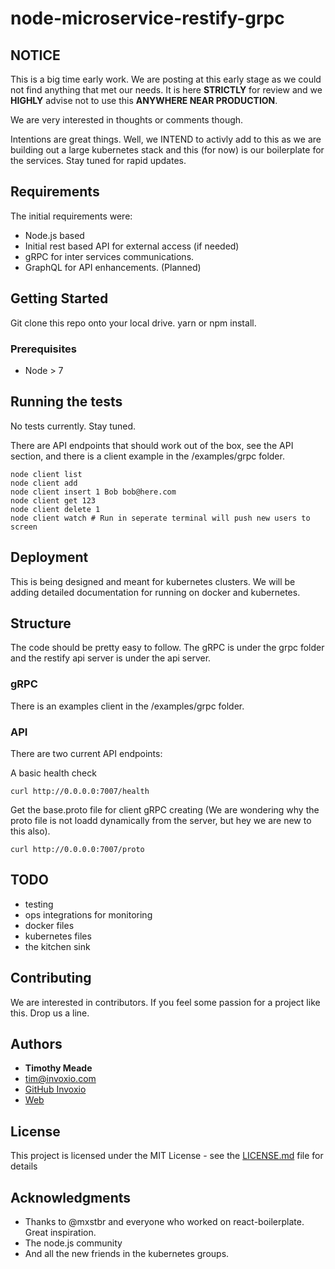 # node-microservice-restify-grpc

## NOTICE
This is a big time early work.  We are posting at this early stage as we could not find anything that met our needs.  It is here <b>STRICTLY</b> for review and we <b>HIGHLY</b> advise not to use this <b>ANYWHERE NEAR PRODUCTION</b>.

We are very interested in thoughts or comments though.

Intentions are great things.  Well, we INTEND to activly add to this as we are building out a large kubernetes stack and this (for now) is our boilerplate for the services.  Stay tuned for rapid updates.

## Requirements

The initial requirements were:

*  Node.js based
*  Initial rest based API for external access (if needed)
*  gRPC for inter services communications.
*  GraphQL for API enhancements.   (Planned)

## Getting Started

Git clone this repo onto your local drive.
yarn or npm install.

### Prerequisites

* Node > 7

## Running the tests

No tests currently.  Stay tuned.  

There are API endpoints that should work out of the box, see the API section, and there is a client example in the /examples/grpc folder.

```
node client list
node client add
node client insert 1 Bob bob@here.com
node client get 123
node client delete 1
node client watch # Run in seperate terminal will push new users to screen
```

## Deployment

This is being designed and meant for kubernetes clusters.   We will be adding detailed documentation for running on docker and kubernetes.

## Structure

The code should be pretty easy to follow.  The gRPC is under the grpc folder and the restify api server is under the api server.

### gRPC
There is an examples client in the /examples/grpc folder.


### API
There are two current API endpoints:

A basic health check

```
curl http://0.0.0.0:7007/health
```

Get the base.proto file for client gRPC creating (We are wondering why the proto file is not loadd dynamically from the server, but hey we are new to this also).

```
curl http://0.0.0.0:7007/proto
```

## TODO
* testing 
* ops integrations for monitoring 
* docker files
* kubernetes files
* the kitchen sink

## Contributing

We are interested in contributors.  If you feel some passion for a project like this.  Drop us a line.


## Authors

* **Timothy Meade** 
* <tim@invoxio.com>
* [GitHub Invoxio](https://github.com/Invoxio)
* [Web](https://www.invoxio.com) 


## License

This project is licensed under the MIT License - see the [LICENSE.md](LICENSE.md) file for details

## Acknowledgments

* Thanks to @mxstbr and everyone who worked on react-boilerplate.  Great inspiration.
* The node.js community
* And all the new friends in the kubernetes groups.

